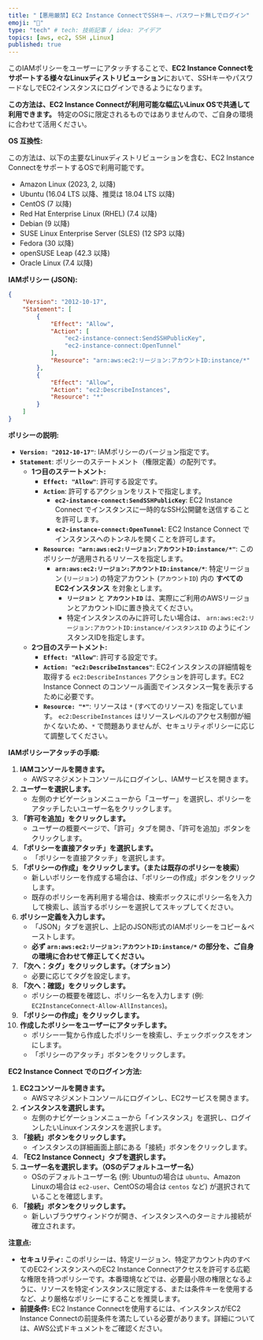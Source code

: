 ```yaml
---
title: "【悪用厳禁】EC2 Instance ConnectでSSHキー、パスワード無しでログイン"
emoji: "🌺"
type: "tech" # tech: 技術記事 / idea: アイデア
topics: [aws, ec2, SSH ,Linux]
published: true
---
```


このIAMポリシーをユーザーにアタッチすることで、**EC2 Instance Connectをサポートする様々なLinuxディストリビューション**において、SSHキーやパスワードなしでEC2インスタンスにログインできるようになります。

**この方法は、EC2 Instance Connectが利用可能な幅広いLinux OSで共通して利用できます。**  特定のOSに限定されるものではありませんので、ご自身の環境に合わせて活用ください。

**OS 互換性:**

この方法は、以下の主要なLinuxディストリビューションを含む、EC2 Instance ConnectをサポートするOSで利用可能です。

*   Amazon Linux (2023, 2, 以降)
*   Ubuntu (16.04 LTS 以降、推奨は 18.04 LTS 以降)
*   CentOS (7 以降)
*   Red Hat Enterprise Linux (RHEL) (7.4 以降)
*   Debian (9 以降)
*   SUSE Linux Enterprise Server (SLES) (12 SP3 以降)
*   Fedora (30 以降)
*   openSUSE Leap (42.3 以降)
*   Oracle Linux (7.4 以降)

**IAMポリシー (JSON):**

```json
{
    "Version": "2012-10-17",
    "Statement": [
        {
            "Effect": "Allow",
            "Action": [
                "ec2-instance-connect:SendSSHPublicKey",
                "ec2-instance-connect:OpenTunnel"
            ],
            "Resource": "arn:aws:ec2:リージョン:アカウントID:instance/*"
        },
        {
            "Effect": "Allow",
            "Action": "ec2:DescribeInstances",
            "Resource": "*"
        }
    ]
}
```

**ポリシーの説明:**

*   **`Version: "2012-10-17"`**: IAMポリシーのバージョン指定です。
*   **`Statement`**: ポリシーのステートメント（権限定義）の配列です。
    *   **1つ目のステートメント:**
        *   **`Effect: "Allow"`**:  許可する設定です。
        *   **`Action`**: 許可するアクションをリストで指定します。
            *   **`ec2-instance-connect:SendSSHPublicKey`**:  EC2 Instance Connect でインスタンスに一時的なSSH公開鍵を送信することを許可します。
            *   **`ec2-instance-connect:OpenTunnel`**:  EC2 Instance Connect でインスタンスへのトンネルを開くことを許可します。
        *   **`Resource: "arn:aws:ec2:リージョン:アカウントID:instance/*"`**:  このポリシーが適用されるリソースを指定します。
            *   **`arn:aws:ec2:リージョン:アカウントID:instance/*`**:  特定リージョン (`リージョン`) の特定アカウント (`アカウントID`) 内の **すべてのEC2インスタンス** を対象とします。
                *   **`リージョン`** と **`アカウントID`** は、実際にご利用のAWSリージョンとアカウントIDに置き換えてください。
                *   特定インスタンスのみに許可したい場合は、 `arn:aws:ec2:リージョン:アカウントID:instance/インスタンスID` のようにインスタンスIDを指定します。
    *   **2つ目のステートメント:**
        *   **`Effect: "Allow"`**: 許可する設定です。
        *   **`Action: "ec2:DescribeInstances"`**: EC2インスタンスの詳細情報を取得する `ec2:DescribeInstances` アクションを許可します。EC2 Instance Connect のコンソール画面でインスタンス一覧を表示するために必要です。
        *   **`Resource: "*"`**:  リソースは `*` (すべてのリソース) を指定しています。 `ec2:DescribeInstances` はリソースレベルのアクセス制御が細かくないため、`*` で問題ありませんが、セキュリティポリシーに応じて調整してください。

**IAMポリシーアタッチの手順:**

1.  **IAMコンソールを開きます。**
    *   AWSマネジメントコンソールにログインし、IAMサービスを開きます。
2.  **ユーザーを選択します。**
    *   左側のナビゲーションメニューから「ユーザー」を選択し、ポリシーをアタッチしたいユーザー名をクリックします。
3.  **「許可を追加」をクリックします。**
    *   ユーザーの概要ページで、「許可」タブを開き、「許可を追加」ボタンをクリックします。
4.  **「ポリシーを直接アタッチ」を選択します。**
    *   「ポリシーを直接アタッチ」を選択します。
5.  **「ポリシーの作成」をクリックします。（または既存のポリシーを検索）**
    *   新しいポリシーを作成する場合は、「ポリシーの作成」ボタンをクリックします。
    *   既存のポリシーを再利用する場合は、検索ボックスにポリシー名を入力して検索し、該当するポリシーを選択してスキップしてください。
6.  **ポリシー定義を入力します。**
    *   「JSON」タブを選択し、上記のJSON形式のIAMポリシーをコピー＆ペーストします。
    *   **必ず `arn:aws:ec2:リージョン:アカウントID:instance/*` の部分を、ご自身の環境に合わせて修正してください。**
7.  **「次へ：タグ」をクリックします。（オプション）**
    *   必要に応じてタグを設定します。
8.  **「次へ：確認」をクリックします。**
    *   ポリシーの概要を確認し、ポリシー名を入力します (例: `EC2InstanceConnect-Allow-AllInstances`)。
9.  **「ポリシーの作成」をクリックします。**
10. **作成したポリシーをユーザーにアタッチします。**
    *   ポリシー一覧から作成したポリシーを検索し、チェックボックスをオンにします。
    *   「ポリシーのアタッチ」ボタンをクリックします。

**EC2 Instance Connect でのログイン方法:**

1.  **EC2コンソールを開きます。**
    *   AWSマネジメントコンソールにログインし、EC2サービスを開きます。
2.  **インスタンスを選択します。**
    *   左側のナビゲーションメニューから「インスタンス」を選択し、ログインしたいLinuxインスタンスを選択します。
3.  **「接続」ボタンをクリックします。**
    *   インスタンスの詳細画面上部にある「接続」ボタンをクリックします。
4.  **「EC2 Instance Connect」タブを選択します。**
5.  **ユーザー名を選択します。（OSのデフォルトユーザー名）**
    *   OSのデフォルトユーザー名 (例: Ubuntuの場合は `ubuntu`、Amazon Linuxの場合は `ec2-user`、CentOSの場合は `centos` など) が選択されていることを確認します。
6.  **「接続」ボタンをクリックします。**
    *   新しいブラウザウィンドウが開き、インスタンスへのターミナル接続が確立されます。

**注意点:**

*   **セキュリティ:** このポリシーは、特定リージョン、特定アカウント内のすべてのEC2インスタンスへのEC2 Instance Connectアクセスを許可する広範な権限を持つポリシーです。本番環境などでは、必要最小限の権限となるように、リソースを特定インスタンスに限定する、または条件キーを使用するなど、より厳格なポリシーにすることを推奨します。
*   **前提条件:** EC2 Instance Connectを使用するには、インスタンスがEC2 Instance Connectの前提条件を満たしている必要があります。詳細については、AWS公式ドキュメントをご確認ください。
